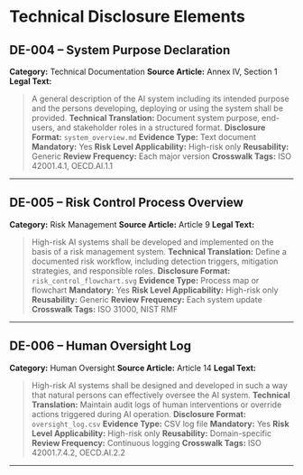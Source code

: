 # Technical Disclosure Elements

## DE-004 – System Purpose Declaration

**Category:** Technical Documentation
**Source Article:** Annex IV, Section 1
**Legal Text:**
> A general description of the AI system including its intended purpose and the persons developing, deploying or using the system shall be provided.
**Technical Translation:**
Document system purpose, end-users, and stakeholder roles in a structured format.
**Disclosure Format:** `system_overview.md`
**Evidence Type:** Text document
**Mandatory:** Yes
**Risk Level Applicability:** High-risk only
**Reusability:** Generic
**Review Frequency:** Each major version
**Crosswalk Tags:** ISO 42001.4.1, OECD.AI.1.1

---

## DE-005 – Risk Control Process Overview

**Category:** Risk Management
**Source Article:** Article 9
**Legal Text:**
> High-risk AI systems shall be developed and implemented on the basis of a risk management system.
**Technical Translation:**
Define a documented risk workflow, including detection triggers, mitigation strategies, and responsible roles.
**Disclosure Format:** `risk_control_flowchart.svg`
**Evidence Type:** Process map or flowchart
**Mandatory:** Yes
**Risk Level Applicability:** High-risk only
**Reusability:** Generic
**Review Frequency:** Each system update
**Crosswalk Tags:** ISO 31000, NIST RMF

---

## DE-006 – Human Oversight Log

**Category:** Human Oversight
**Source Article:** Article 14
**Legal Text:**
> High-risk AI systems shall be designed and developed in such a way that natural persons can effectively oversee the AI system.
**Technical Translation:**
Maintain audit logs of human interventions or override actions triggered during AI operation.
**Disclosure Format:** `oversight_log.csv`
**Evidence Type:** CSV log file
**Mandatory:** Yes
**Risk Level Applicability:** High-risk only
**Reusability:** Domain-specific
**Review Frequency:** Continuous logging
**Crosswalk Tags:** ISO 42001.7.4.2, OECD.AI.2.2

---
